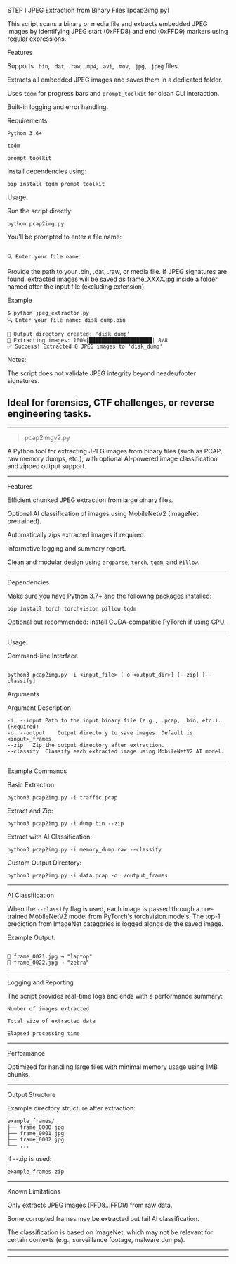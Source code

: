 

STEP I
JPEG Extraction from Binary Files [pcap2img.py]

This script scans a binary or media file and extracts embedded JPEG images by identifying JPEG start (0xFFD8) and end (0xFFD9) markers using regular expressions.

Features

Supports `.bin`, `.dat`, `.raw`, `.mp4`, `.avi`, `.mov`, `.jpg`, `.jpeg` files.

Extracts all embedded JPEG images and saves them in a dedicated folder.

Uses `tqdm` for progress bars and `prompt_toolkit` for clean CLI interaction.

Built-in logging and error handling.


Requirements
```
Python 3.6+

tqdm

prompt_toolkit

```
Install dependencies using:
```
pip install tqdm prompt_toolkit
```
Usage

Run the script directly:
```
python pcap2img.py
```

You'll be prompted to enter a file name:
```

🔍 Enter your file name:
```

Provide the path to your .bin, .dat, .raw, or media file. If JPEG signatures are found, extracted images will be saved as frame_XXXX.jpg inside a folder named after the input file (excluding extension).

Example
```
$ python jpeg_extractor.py
🔍 Enter your file name: disk_dump.bin

📂 Output directory created: 'disk_dump'
📸 Extracting images: 100%|████████████████████| 8/8
✅ Success! Extracted 8 JPEG images to 'disk_dump'
```
Notes:

The script does not validate JPEG integrity beyond header/footer signatures.

Ideal for forensics, CTF challenges, or reverse engineering tasks.
---
---
> pcap2imgv2.py

A Python tool for extracting JPEG images from binary files (such as PCAP, raw memory dumps, etc.), with optional AI-powered image classification and zipped output support.

---

Features

Efficient chunked JPEG extraction from large binary files.

Optional AI classification of images using MobileNetV2 (ImageNet pretrained).

Automatically zips extracted images if required.

Informative logging and summary report.

Clean and modular design using `argparse`, `torch`, `tqdm`, and `Pillow`.

---

Dependencies

Make sure you have Python 3.7+ and the following packages installed:
```
pip install torch torchvision pillow tqdm
```

Optional but recommended: Install CUDA-compatible PyTorch if using GPU.


---

Usage

Command-line Interface
```

python3 pcap2img.py -i <input_file> [-o <output_dir>] [--zip] [--classify]
```
Arguments

Argument	Description
```
-i, --input	Path to the input binary file (e.g., .pcap, .bin, etc.). (Required)
-o, --output	Output directory to save images. Default is <input>_frames.
--zip	Zip the output directory after extraction.
--classify	Classify each extracted image using MobileNetV2 AI model.

```

---

Example Commands

Basic Extraction:
```
python3 pcap2img.py -i traffic.pcap
```
Extract and Zip:
```
python3 pcap2img.py -i dump.bin --zip
```
Extract with AI Classification:
```
python3 pcap2img.py -i memory_dump.raw --classify
```
Custom Output Directory:
```
python3 pcap2img.py -i data.pcap -o ./output_frames

```

---

AI Classification

When the `--classify` flag is used, each image is passed through a pre-trained MobileNetV2 model from PyTorch's torchvision.models. The top-1 prediction from ImageNet categories is logged alongside the saved image.

Example Output:
```

🧠 frame_0021.jpg → "laptop"
🧠 frame_0022.jpg → "zebra"

```
---

Logging and Reporting

The script provides real-time logs and ends with a performance summary:
```
Number of images extracted

Total size of extracted data

Elapsed processing time

```

---

Performance

Optimized for handling large files with minimal memory usage using 1MB chunks.


---

Output Structure

Example directory structure after extraction:
```
example_frames/
├── frame_0000.jpg
├── frame_0001.jpg
├── frame_0002.jpg
└── ...
```
If --zip is used:
```
example_frames.zip
```

---

Known Limitations

Only extracts JPEG images (FFD8...FFD9) from raw data.

Some corrupted frames may be extracted but fail AI classification.

The classification is based on ImageNet, which may not be relevant for certain contexts (e.g., surveillance footage, malware dumps).



---
---


